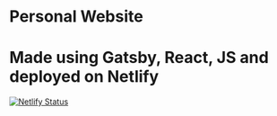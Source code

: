# Personal Website

# Made using Gatsby, React, JS and deployed on Netlify

[![Netlify Status](https://api.netlify.com/api/v1/badges/4eec9e3c-8626-4e6b-8c17-86cacd112ed6/deploy-status)](https://app.netlify.com/sites/ayushc/deploys)
